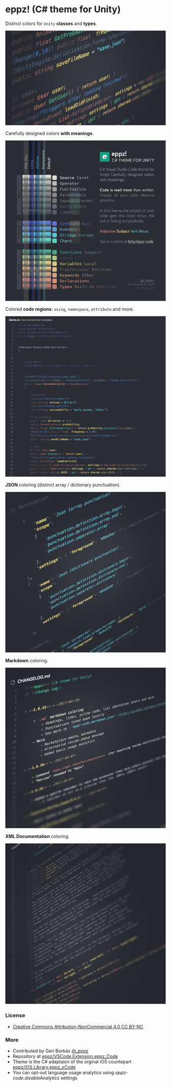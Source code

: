 # eppz! (C# theme for Unity)


Distinct colors for `Unity` **classes** and **types**.

![alt](images/eppz-Code_1_727px_crop.png)

Carefully designed colors **with meanings**.

![alt](images/eppz-Code_2_727px.png)

Colored **code regions**: `using`, `namespace`, `attribute` and more.

![alt](images/eppz-Code_3_727px.png)

**JSON** coloring (distinct array / dictionary punctuation).

![alt](images/eppz-Code_6_727px.png)

**Markdown** coloring.

![alt](images/eppz-Code_5_727px.png)

**XML Documentation** coloring.

![alt](images/eppz-Code_4_727px.png)


### License

* [Creative Commons Attribution-NonCommercial 4.0 CC BY-NC](https://creativecommons.org/licenses/by-nc/4.0/legalcode)


### More

* Contributed by Geri Borbás [@_eppz](http://twitter.com/_eppz)
* Repository at [eppz/VSCode.Extension.eppz_Code](https://github.com/eppz/VSCode.Extension.eppz_Code.git)
* Theme is the C# adaptaion of the orginal iOS countepart [eppz/iOS.Library.eppz_xCode](https://github.com/eppz/iOS.Library.eppz_xCode)
* You can opt-out language usage analytics using *eppz-code.disableAnalytics* settings